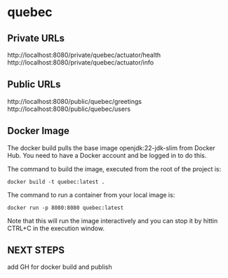 # quebec

## Private URLs

http://localhost:8080/private/quebec/actuator/health   
http://localhost:8080/private/quebec/actuator/info  


## Public URLs

http://localhost:8080/public/quebec/greetings   
http://localhost:8080/public/quebec/users

## Docker Image

The docker build pulls the base image openjdk:22-jdk-slim from Docker Hub. You need to have a Docker account and be logged in to do this.

The command to build the image, executed from the root of the project is:

`docker build -t quebec:latest .`

The command to run a container from your local image is:

`docker run -p 8080:8080 quebec:latest`

Note that this will run the image interactively and you can stop it by hittin CTRL+C in the execution window.


## NEXT STEPS

add GH for docker build and publish